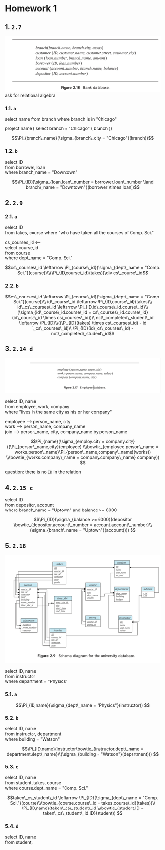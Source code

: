 # Homework 1

## 1. `2.7`

![Figure 2.18](Figure2_18.jpeg)
ask for relational algebra  

### 1.1. `a`

select name
from branch
where branch is in "Chicago"  

project name ( select branch = "Chicago" ( branch )) 

$$\Pi_{branch\_name}(\sigma_{branch\_city = "Chicago"}(branch))$$

### 1.2. `b`

select ID  
from borrower, loan  
where branch_name = "Downtown"

$$\Pi_{ID}(\sigma_{loan.loan\_number = borrower.loan\_number \land branch\_name = "Downtown"}(borrower \times loan))$$

## 2. `2.9`

### 2.1. `a`

select ID  
from takes, course
where "who have taken all the courses of Comp. Sci."  

cs_courses_id <--  
    select course_id  
    from course  
    where dept_name = "Comp. Sci."

$$cs\_courses\_id \leftarrow \Pi_{course\_id}(\sigma_{dept\_name = "Comp. Sci."}(course))\\(\Pi_{ID,course\_id}(takes))\div cs\_course\_id$$

### 2.2. `b`

$$cs\_courses\_id \leftarrow \Pi_{course\_id}(\sigma_{dept\_name = "Comp. Sci."}(course))\\
id\_course\_id \leftarrow \Pi_{ID,course\_id}(takes)\\
id\_cs\_courses\_id \leftarrow
\Pi_{ID,id\_course\_id.course\_id}\\(\sigma_{id\_course\_id.course\_id = cs\_courses\_id.course\_id}(id\_course\_id \times cs\_courses\_id))\\
not\_completed\_student\_id \leftarrow \Pi_{ID}\\((\Pi_{ID}(takes) \times cs\_courses\_id) - id \_cs\_courses\_id)\\
\Pi_{ID}(id\_cs\_courses\_id) - not\_completed\_student\_id$$

## 3. `2.14 d`

![2.17](Figure2_17.png)  

select ID, name  
from employee, work, company  
where "lives in the same city as his or her company"  

employee --> person_name, city  
work --> person_name, company_name  
join --> person_name, city, company_name by person_name  

$$\Pi_{name}(\sigma_{employ.city = company.city}((\Pi_{person\_name,city}(employee) \\\bowtie_{employee.person\_name = works.person\_name}\Pi_{person\_name,company\_name}(works)) \\\bowtie_{works.company\_name = company.company\_name} company))
$$

question: there is no `ID` in the relation  

## 4. `2.15 c`

select ID  
from depositor, account  
where branch_name = "Uptown" and balance >= 6000  

$$\Pi_{ID}(\sigma_{balance >= 6000}(depositor \bowtie_{depositor.account\_number = account.account\_number}\\(\sigma_{branch\_name = "Uptown"}(account))))
$$

## 5. `2.18`

![university schema](university_schema.png)  

select ID, name  
from instructor  
where department = "Physics"  

### 5.1. `a`

$$\Pi_{ID,name}(\sigma_{dept\_name = "Physics"}(instructor))
$$

### 5.2. `b`

select ID, name  
from instructor, department  
where building = "Watson"  

$$\Pi_{ID,name}(instructor\bowtie_{instructor.dept\_name = department.dept\_name}\\(\sigma_{building = "Watson"}(department)))
$$

### 5.3. `c`

select ID, name  
from student, takes, course  
where course.dept_name = "Comp. Sci."  

$$taken\_cs_student\_id \leftarrow \Pi_{ID}(\sigma_{dept\_name = "Comp. Sci."}(course)\\\bowtie_{course.course\_id = takes.course\_id}(takes))\\  
\Pi_{ID,name}(taken\_cs\_student\_id \\\bowtie_{student.ID = taken\_cs\_student\_id.ID}(student))
$$

### 5.4. `d`

select ID, name  
from student, 